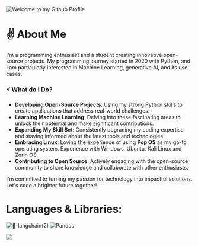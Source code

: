 <img src="https://github.com/rmondal-official/rmondal-official/blob/main/assets/banner-min.jpg?raw=true" style="max-width: 100%;" alt="Welcome to my Github Profile" />

# ✌️ About Me

I'm a programming enthusiast and a student creating innovative open-source projects. My programming journey started in 2020 with Python, and I am particularly interested in Machine Learning, generative AI, and its use cases.

### ⚡ What do I Do?

- **Developing Open-Source Projects**: Using my strong Python skills to create applications that address real-world challenges.
- **Learning Machine Learning**: Delving into these fascinating areas to unlock their potential and make significant contributions.
- **Expanding My Skill Set**: Consistently upgrading my coding expertise and staying informed about the latest tools and technologies.
- **Embracing Linux**: Loving the experience of using **Pop OS** as my go-to operating system. Experience with Windows, Ubuntu, Kali Linux and Zorin OS.
- **Contributing to Open Source**: Actively engaging with the open-source community to share knowledge and collaborate with other enthusiasts.

I'm committed to turning my passion for technology into impactful solutions. Let's code a brighter future together!  

# Languages & Libraries:

![🦜-langchain(2)](https://github.com/RajeshTechForge/RajeshTechForge/assets/78198704/f44f34b6-e145-4905-b973-82723b9d2025)
![Pandas](https://img.shields.io/badge/pandas-%23150458.svg?style=for-the-badge&logo=pandas&logoColor=white)

![](https://skillicons.dev/icons?i=c,python,javascript,typescript,tailwind,react,electron,mysql,linux,git)
